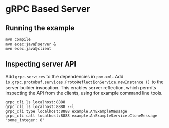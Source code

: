 # gRPC Based Server

## Running the example

```shell
mvn compile
mvn exec:java@server &
mvn exec:java@client
```

## Inspecting server API

Add `grpc-services` to the dependencies in `pom.xml`.
Add `io.grpc.protobuf.services.ProtoReflectionService.newInstance ()` to the server builder invocation.
This enables server reflection, which permits inspecting the API from the clients, using for example command line tools.

```shell
grpc_cli ls localhost:8888
grpc_cli ls localhost:8888 --l
grpc_cli type localhost:8888 example.AnExampleMessage
grpc_cli call localhost:8888 example.AnExampleService.CloneMessage "some_integer: 8"
```
